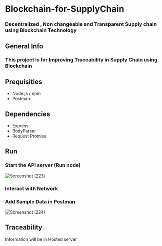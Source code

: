 # Blockchain-for-SupplyChain
### Decentralized , Non changeable and Transparent Supply chain  using Blockchain Technology
## General Info
### This project is for Improving Traceability in Supply Chain using Blockchain
## Prequisities
- Node.js / npm
- Postman
## Dependencies
- Express
- BodyParser
- Request Promise
## Run
 ### Start the API server (Run node) 
![Screenshot (223)](https://user-images.githubusercontent.com/84436796/124455219-ef0f5080-dda6-11eb-910f-b93c3c367454.png)
### Interact with Network
### Add Sample Data in Postman
![Screenshot (224)](https://user-images.githubusercontent.com/84436796/124455880-b1f78e00-dda7-11eb-8a94-6c66c4c54b15.png)
## Traceability
Information will be in Hosted server
